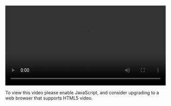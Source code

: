 <video controls="" style="width: 100%; display: block;"><source src="http://o86bpj665.bkt.clouddn.com/ride-cli-monster/2-4-z.mp4" type="video/mp4"><p>To view this video please enable JavaScript, and consider upgrading to a web browser that supports HTML5 video.</p></video>
